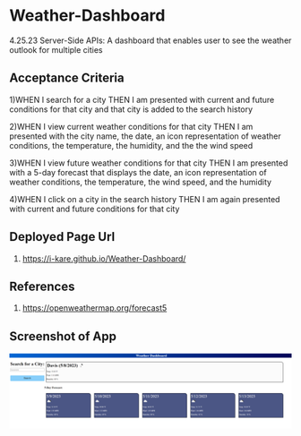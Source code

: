 # Weather-Dashboard

4.25.23 Server-Side APIs: A dashboard that enables user to see the weather outlook for multiple cities

## Acceptance Criteria

1)WHEN I search for a city THEN I am presented with current and future conditions for that city and that city is added to the search history

2)WHEN I view current weather conditions for that city THEN I am presented with the city name, the date, an icon representation of weather conditions, the temperature, the humidity, and the the wind speed

3)WHEN I view future weather conditions for that city THEN I am presented with a 5-day forecast that displays the date, an icon representation of weather conditions, the temperature, the wind speed, and the humidity

4)WHEN I click on a city in the search history THEN I am again presented with current and future conditions for that city

## Deployed Page Url

1. https://i-kare.github.io/Weather-Dashboard/

## References

1. https://openweathermap.org/forecast5

## Screenshot of App

![Weather App](weather-dashboard.png)
